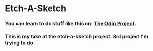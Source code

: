 # Etch-A-Sketch

### You can learn to do stuff like this on: [The Odin Project](https://www.theodinproject.com/).

### This is my take at the etch-a-sketch project. 3rd project I'm trying to do.

<!---
Pardon me, I copied the README from the other repo previously. 🙏
-->
